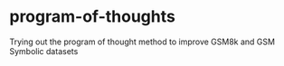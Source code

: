 # program-of-thoughts
Trying out the program of thought method to improve GSM8k and GSM Symbolic datasets
